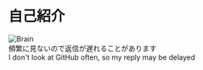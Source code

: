 # 自己紹介
![Brain](https://img.shields.io/badge/Brain-Not_Working-red)  
頻繁に見ないので返信が遅れることがあります  
I don't look at GitHub often, so my reply may be delayed
